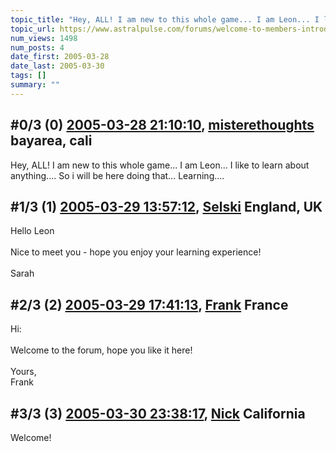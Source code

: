 ```yaml
---
topic_title: "Hey, ALL! I am new to this whole game... I am Leon... I like"
topic_url: https://www.astralpulse.com/forums/welcome-to-members-introductions!/hey-all%21-i-am-new-to-this-whole-game-i-am-leon-i-like
num_views: 1498
num_posts: 4
date_first: 2005-03-28
date_last: 2005-03-30
tags: []
summary: ""
---
```


## \#0/3 (0) [2005-03-28 21:10:10](https://www.astralpulse.com/forums/index.php?msg=158066), [misterethoughts](https://www.astralpulse.com/forums/profile/?u=8708) bayarea, cali ##
<section>
Hey, ALL! I am new to this whole game... I am Leon... I like to learn about anything.... So i will be here doing that... Learning....
</section>

## \#1/3 (1) [2005-03-29 13:57:12](https://www.astralpulse.com/forums/index.php?msg=158153), [Selski](https://www.astralpulse.com/forums/profile/?u=6012) England, UK ##
<section>
Hello Leon
<br>
<br>
Nice to meet you - hope you enjoy your learning experience!
<br>
<br>
Sarah
</section>

## \#2/3 (2) [2005-03-29 17:41:13](https://www.astralpulse.com/forums/index.php?msg=158183), [Frank](https://www.astralpulse.com/forums/profile/?u=359) France ##
<section>
Hi:
<br>
<br>
Welcome to the forum, hope you like it here!
<br>
<br>
Yours,
<br>
Frank
</section>

## \#3/3 (3) [2005-03-30 23:38:17](https://www.astralpulse.com/forums/index.php?msg=158397), [Nick](https://www.astralpulse.com/forums/profile/?u=2080) California ##
<section>
Welcome!
<br>
<br>
<img alt="" class="bbc_img" loading="lazy" src="http://www.clicksmilies.com/s0105/tiere/animal-smiley-031.gif"/>
</section>